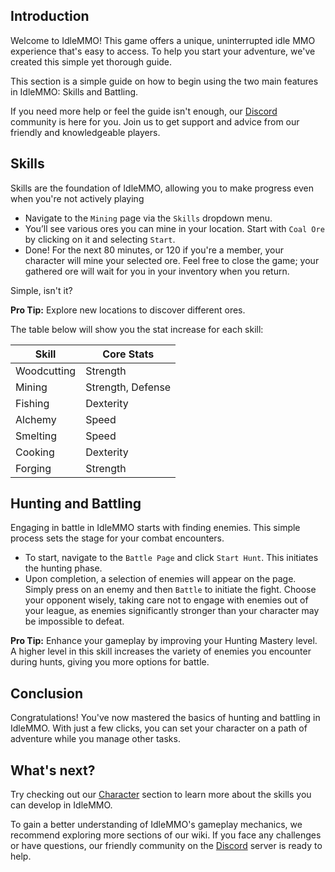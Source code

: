 ## Introduction

Welcome to IdleMMO! This game offers a unique, uninterrupted idle MMO experience that's easy to access. To help you start your adventure, we've created this simple yet thorough guide.

This section is a simple guide on how to begin using the two main features in IdleMMO: Skills and Battling.

If you need more help or feel the guide isn't enough, our [Discord](https://discord.gg/nDGbr7AKkk) community is here for you. Join us to get support and advice from our friendly and knowledgeable players.

## Skills

Skills are the foundation of IdleMMO, allowing you to make progress even when you're not actively playing

- Navigate to the `Mining` page via the `Skills` dropdown menu.
- You’ll see various ores you can mine in your location. Start with `Coal Ore` by clicking on it and selecting `Start`.
- Done! For the next 80 minutes, or 120 if you're a member, your character will mine your selected ore. Feel free to close the game; your gathered ore will wait for you in your inventory when you return.

Simple, isn't it?

**Pro Tip:** Explore new locations to discover different ores.

The table below will show you the stat increase for each skill:

| **Skill**   | **Core Stats**    |
|-------------|-------------------|
| Woodcutting | Strength          |
| Mining      | Strength, Defense |
| Fishing     | Dexterity         |
| Alchemy     | Speed             |
| Smelting    | Speed             |
| Cooking     | Dexterity         |
| Forging     | Strength          |

## Hunting and Battling

Engaging in battle in IdleMMO starts with finding enemies. This simple process sets the stage for your combat encounters.

- To start, navigate to the `Battle Page` and click `Start Hunt`. This initiates the hunting phase.
- Upon completion, a selection of enemies will appear on the page. Simply press on an enemy and then `Battle` to initiate the fight. Choose your opponent wisely, taking care not to engage with enemies out of your league, as enemies significantly stronger than your character may be impossible to defeat.

**Pro Tip:** Enhance your gameplay by improving your Hunting Mastery level. A higher level in this skill increases the variety of enemies you encounter during hunts, giving you more options for battle.

## Conclusion

Congratulations! You've now mastered the basics of hunting and battling in IdleMMO. With just a few clicks, you can set your character on a path of adventure while you manage other tasks.

## What's next?
Try checking out our [Character](/wiki/character/skills?same_window=true) section to learn more about the skills you can develop in IdleMMO.

To gain a better understanding of IdleMMO's gameplay mechanics, we recommend exploring more sections of our wiki. If you face any challenges or have questions, our friendly community on the [Discord](https://discord.gg/nDGbr7AKkk) server is ready to help.
